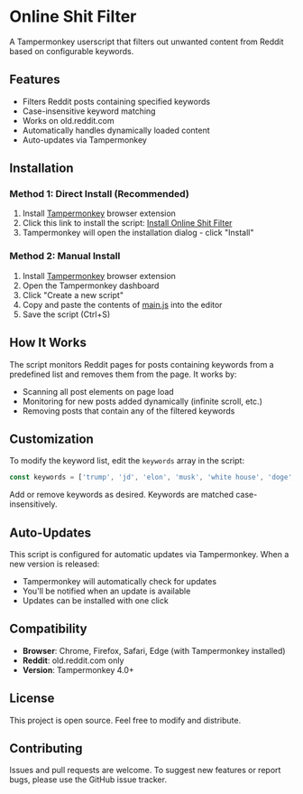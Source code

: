 # Online Shit Filter

A Tampermonkey userscript that filters out unwanted content from Reddit based on configurable keywords.

## Features

- Filters Reddit posts containing specified keywords
- Case-insensitive keyword matching
- Works on old.reddit.com
- Automatically handles dynamically loaded content
- Auto-updates via Tampermonkey

## Installation

### Method 1: Direct Install (Recommended)
1. Install [Tampermonkey](https://www.tampermonkey.net/) browser extension
2. Click this link to install the script: [Install Online Shit Filter](https://raw.githubusercontent.com/MJQ7/online-shit-filter/refs/heads/master/main.js)
3. Tampermonkey will open the installation dialog - click "Install"

### Method 2: Manual Install
1. Install [Tampermonkey](https://www.tampermonkey.net/) browser extension
2. Open the Tampermonkey dashboard
3. Click "Create a new script"
4. Copy and paste the contents of [main.js](main.js) into the editor
5. Save the script (Ctrl+S)

## How It Works

The script monitors Reddit pages for posts containing keywords from a predefined list and removes them from the page. It works by:

- Scanning all post elements on page load
- Monitoring for new posts added dynamically (infinite scroll, etc.)
- Removing posts that contain any of the filtered keywords

## Customization

To modify the keyword list, edit the `keywords` array in the script:

```javascript
const keywords = ['trump', 'jd', 'elon', 'musk', 'white house', 'doge', 'cancer', 'biden', 'charlie kirk', 'kimmel', 'palestine'];
```

Add or remove keywords as desired. Keywords are matched case-insensitively.

## Auto-Updates

This script is configured for automatic updates via Tampermonkey. When a new version is released:

- Tampermonkey will automatically check for updates
- You'll be notified when an update is available
- Updates can be installed with one click

## Compatibility

- **Browser**: Chrome, Firefox, Safari, Edge (with Tampermonkey installed)
- **Reddit**: old.reddit.com only
- **Version**: Tampermonkey 4.0+

## License

This project is open source. Feel free to modify and distribute.

## Contributing

Issues and pull requests are welcome. To suggest new features or report bugs, please use the GitHub issue tracker.
